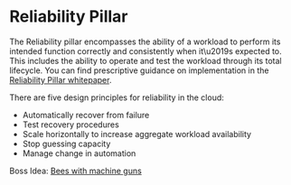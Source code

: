 # Reliability Pillar

The Reliability pillar encompasses the ability of a workload to perform its
intended function correctly and consistently when it\u2019s expected to. This
includes the ability to operate and test the workload through its total
lifecycle. You can find prescriptive guidance on implementation in the
[Reliability Pillar whitepaper](https://d1.awsstatic.com/whitepapers/architecture/AWS-Reliability-Pillar.pdf).

There are five design principles for reliability in the cloud:

- Automatically recover from failure
- Test recovery procedures
- Scale horizontally to increase aggregate workload availability
- Stop guessing capacity
- Manage change in automation

Boss Idea:
[Bees with machine guns](https://github.com/newsapps/beeswithmachineguns)
